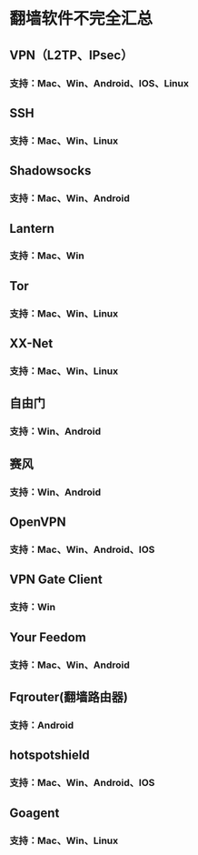 # 翻墙软件不完全汇总

## VPN（L2TP、IPsec）

### 支持：Mac、Win、Android、IOS、Linux

## SSH

### 支持：Mac、Win、Linux

## Shadowsocks

### 支持：Mac、Win、Android

## Lantern

### 支持：Mac、Win

## Tor

### 支持：Mac、Win、Linux

## XX-Net

### 支持：Mac、Win、Linux

## 自由门

### 支持：Win、Android

## 赛风

### 支持：Win、Android

## OpenVPN

### 支持：Mac、Win、Android、IOS

## VPN Gate Client

### 支持：Win

## Your Feedom

### 支持：Mac、Win、Android

## Fqrouter(翻墙路由器)

### 支持：Android

## hotspotshield

### 支持：Mac、Win、Android、IOS

## Goagent

### 支持：Mac、Win、Linux
